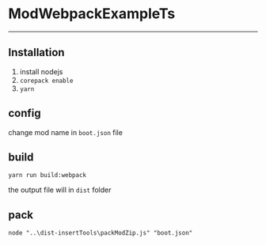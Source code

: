 # ModWebpackExampleTs


---

## Installation

1. install nodejs
2. `corepack enable`
3. `yarn`

## config
change mod name in `boot.json` file

## build

`yarn run build:webpack`

the output file will in `dist` folder

## pack

`node "..\dist-insertTools\packModZip.js" "boot.json"`

